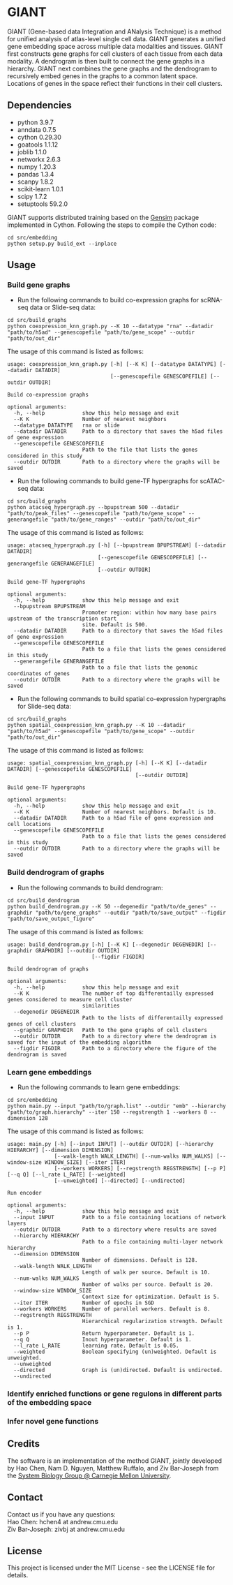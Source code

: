 # GIANT
GIANT (Gene-based data Integration and ANalysis Technique) is a method for unified analysis of atlas-level single cell data. GIANT generates a unified gene embedding space across multiple data modalities and tissues. GIANT first constructs gene graphs for cell clusters of each tissue from each data modality. A dendrogram is then built to connect the gene graphs in a hierarchy. GIANT next combines the gene graphs and the dendrogram to recursively embed genes in the graphs to a common latent space. Locations of genes in the space reflect their functions in their cell clusters.

## Dependencies
- python 3.9.7</br>
- anndata 0.7.5</br>
- cython 0.29.30</br>
- goatools 1.1.12</br>
- joblib 1.1.0</br>
- networkx 2.6.3</br>
- numpy 1.20.3</br>
- pandas 1.3.4</br>
- scanpy 1.8.2</br>
- scikit-learn 1.0.1</br>
- scipy 1.7.2</br>
- setuptools 59.2.0</br>

GIANT supports distributed training based on the [Gensim](https://radimrehurek.com/gensim/apiref.html#api-reference) package implemented in Cython. Following the steps to compile the Cython code:
```
cd src/embedding
python setup.py build_ext --inplace
```

## Usage
### Build gene graphs
- Run the following commands to build co-expression graphs for scRNA-seq data or Slide-seq data:
```
cd src/build_graphs
python coexpression_knn_graph.py --K 10 --datatype "rna" --datadir "path/to/h5ad" --genescopefile "path/to/gene_scope" --outdir "path/to/out_dir"
```

The usage of this command is listed as follows:
```
usage: coexpression_knn_graph.py [-h] [--K K] [--datatype DATATYPE] [--datadir DATADIR]
                                 [--genescopefile GENESCOPEFILE] [--outdir OUTDIR]

Build co-expression graphs

optional arguments:
  -h, --help            show this help message and exit
  --K K                 Number of nearest neighbors
  --datatype DATATYPE   rna or slide
  --datadir DATADIR     Path to a directory that saves the h5ad files of gene expression
  --genescopefile GENESCOPEFILE
                        Path to the file that lists the genes considered in this study
  --outdir OUTDIR       Path to a directory where the graphs will be saved
```

- Run the following commands to build gene-TF hypergraphs for scATAC-seq data:
```
cd src/build_graphs
python atacseq_hypergraph.py --bpupstream 500 --datadir "path/to/peak_files" --genescopefile "path/to/gene_scope" --generangefile "path/to/gene_ranges" --outdir "path/to/out_dir"
```

The usage of this command is listed as follows:
```
usage: atacseq_hypergraph.py [-h] [--bpupstream BPUPSTREAM] [--datadir DATADIR]
                             [--genescopefile GENESCOPEFILE] [--generangefile GENERANGEFILE]
                             [--outdir OUTDIR]

Build gene-TF hypergraphs

optional arguments:
  -h, --help            show this help message and exit
  --bpupstream BPUPSTREAM
                        Promoter region: within how many base pairs upstream of the transcription start
                        site. Default is 500.
  --datadir DATADIR     Path to a directory that saves the h5ad files of gene expression
  --genescopefile GENESCOPEFILE
                        Path to a file that lists the genes considered in this study
  --generangefile GENERANGEFILE
                        Path to a file that lists the genomic coordinates of genes
  --outdir OUTDIR       Path to a directory where the graphs will be saved
```

- Run the following commands to build spatial co-expression hypergraphs for Slide-seq data:
```
cd src/build_graphs
python spatial_coexpression_knn_graph.py --K 10 --datadir "path/to/h5ad" --genescopefile "path/to/gene_scope" --outdir "path/to/out_dir"
```

The usage of this command is listed as follows:
```
usage: spatial_coexpression_knn_graph.py [-h] [--K K] [--datadir DATADIR] [--genescopefile GENESCOPEFILE]
                                         [--outdir OUTDIR]

Build gene-TF hypergraphs

optional arguments:
  -h, --help            show this help message and exit
  --K K                 Number of nearest neighbors. Default is 10.
  --datadir DATADIR     Path to a h5ad file of gene expression and cell locations
  --genescopefile GENESCOPEFILE
                        Path to a file that lists the genes considered in this study
  --outdir OUTDIR       Path to a directory where the graphs will be saved
```

### Build dendrogram of graphs
- Run the following commands to build dendrogram:
```
cd src/build_dendrogram
python build_dendrogram.py --K 50 --degenedir "path/to/de_genes" --graphdir "path/to/gene_graphs" --outdir "path/to/save_output" --figdir "path/to/save_output_figure"
```

The usage of this command is listed as follows:
```
usage: build_dendrogram.py [-h] [--K K] [--degenedir DEGENEDIR] [--graphdir GRAPHDIR] [--outdir OUTDIR]
                           [--figdir FIGDIR]

Build dendrogram of graphs

optional arguments:
  -h, --help            show this help message and exit
  --K K                 The number of top differentailly expressed genes considered to measure cell cluster
                        similarities
  --degenedir DEGENEDIR
                        Path to the lists of differentailly expressed genes of cell clusters
  --graphdir GRAPHDIR   Path to the gene graphs of cell clusters
  --outdir OUTDIR       Path to a directory where the dendrogram is saved for the input of the embedding algorithm
  --figdir FIGDIR       Path to a directory where the figure of the dendrogram is saved
```

### Learn gene embeddings
- Run the following commands to learn gene embeddings:
```
cd src/embedding
python main.py --input "path/to/graph.list" --outdir "emb" --hierarchy "path/to/graph.hierarchy" --iter 150 --regstrength 1 --workers 8 --dimension 128
```

The usage of this command is listed as follows:
```
usage: main.py [-h] [--input INPUT] [--outdir OUTDIR] [--hierarchy HIERARCHY] [--dimension DIMENSION]
               [--walk-length WALK_LENGTH] [--num-walks NUM_WALKS] [--window-size WINDOW_SIZE] [--iter ITER]
               [--workers WORKERS] [--regstrength REGSTRENGTH] [--p P] [--q Q] [--l_rate L_RATE] [--weighted]
               [--unweighted] [--directed] [--undirected]

Run encoder

optional arguments:
  -h, --help            show this help message and exit
  --input INPUT         Path to a file containing locations of network layers
  --outdir OUTDIR       Path to a directory where results are saved
  --hierarchy HIERARCHY
                        Path to a file containing multi-layer network hierarchy
  --dimension DIMENSION
                        Number of dimensions. Default is 128.
  --walk-length WALK_LENGTH
                        Length of walk per source. Default is 10.
  --num-walks NUM_WALKS
                        Number of walks per source. Default is 20.
  --window-size WINDOW_SIZE
                        Context size for optimization. Default is 5.
  --iter ITER           Number of epochs in SGD
  --workers WORKERS     Number of parallel workers. Default is 8.
  --regstrength REGSTRENGTH
                        Hierarchical regularization strength. Default is 1.
  --p P                 Return hyperparameter. Default is 1.
  --q Q                 Inout hyperparameter. Default is 1.
  --l_rate L_RATE       learning rate. Default is 0.05.
  --weighted            Boolean specifying (un)weighted. Default is unweighted.
  --unweighted
  --directed            Graph is (un)directed. Default is undirected.
  --undirected
```

### Identify enriched functions or gene regulons in different parts of the embedding space

### Infer novel gene functions

## Credits
The software is an implementation of the method GIANT, jointly developed by Hao Chen, Nam D. Nguyen, Matthew Ruffalo, and Ziv Bar-Joseph from the [System Biology Group @ Carnegie Mellon University](http://sb.cs.cmu.edu/).

## Contact
Contact us if you have any questions:</br>
Hao Chen: hchen4 at andrew.cmu.edu</br>
Ziv Bar-Joseph: zivbj at andrew.cmu.edu</br>

## License
This project is licensed under the MIT License - see the LICENSE file for details.
